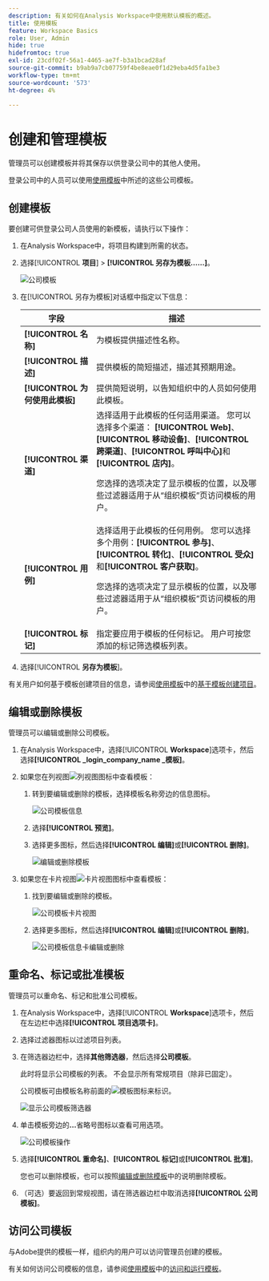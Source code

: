 ```yaml
---
description: 有关如何在Analysis Workspace中使用默认模板的概述。
title: 使用模板
feature: Workspace Basics
role: User, Admin
hide: true
hidefromtoc: true
exl-id: 23cdf02f-56a1-4465-ae7f-b3a1bcad28af
source-git-commit: b9ab9a7cb07759f4be8eae0f1d29eba4d5fa1be3
workflow-type: tm+mt
source-wordcount: '573'
ht-degree: 4%

---
```


# 创建和管理模板

管理员可以创建模板并将其保存以供登录公司中的其他人使用。

登录公司中的人员可以使用[使用模板](/help/analysis-workspace/templates/use-templates.md)中所述的这些公司模板。

## 创建模板

要创建可供登录公司人员使用的新模板，请执行以下操作：

1. 在Analysis Workspace中，将项目构建到所需的状态。

1. 选择&#x200B;[!UICONTROL **项目**] > **[!UICONTROL 另存为模板……]**。

   ![公司模板](assets/company-template-save.png)

1. 在[!UICONTROL 另存为模板]对话框中指定以下信息：

   | 字段 | 描述 |
   |---------|----------|
   | **[!UICONTROL 名称]** | 为模板提供描述性名称。 |
   | **[!UICONTROL 描述]** | 提供模板的简短描述，描述其预期用途。 |
   | **[!UICONTROL 为何使用此模板]** | 提供简短说明，以告知组织中的人员如何使用此模板。 |
   | **[!UICONTROL 渠道]** | 选择适用于此模板的任何适用渠道。 您可以选择多个渠道： **[!UICONTROL Web]**、**[!UICONTROL 移动设备]**、**[!UICONTROL 跨渠道]**、**[!UICONTROL 呼叫中心]**&#x200B;和&#x200B;**[!UICONTROL 店内]**。<p>您选择的选项决定了显示模板的位置，以及哪些过滤器适用于从“组织模板”页访问模板的用户。</p> |
   | **[!UICONTROL 用例]** | 选择适用于此模板的任何用例。 您可以选择多个用例：**[!UICONTROL 参与]**、**[!UICONTROL 转化]**、**[!UICONTROL 受众]**&#x200B;和&#x200B;**[!UICONTROL 客户获取]**。 <p>您选择的选项决定了显示模板的位置，以及哪些过滤器适用于从“组织模板”页访问模板的用户。</p> |
   | **[!UICONTROL 标记]** | 指定要应用于模板的任何标记。 用户可按您添加的标记筛选模板列表。 |

1. 选择&#x200B;[!UICONTROL **另存为模板**]。

有关用户如何基于模板创建项目的信息，请参阅[使用模板](/help/analysis-workspace/templates/use-templates.md)中的[基于模板创建项目](/help/analysis-workspace/templates/use-templates.md#create-a-project-based-on-a-template)。

## 编辑或删除模板

管理员可以编辑或删除公司模板。

1. 在Analysis Workspace中，选择&#x200B;[!UICONTROL **Workspace**]&#x200B;选项卡，然后选择&#x200B;**[!UICONTROL _login_company_name _模板]**。

1. 如果您在列视图![列视图图标](assets/column-view-icon.png)中查看模板：

   1. 转到要编辑或删除的模板，选择模板名称旁边的信息图标。

      ![公司模板信息](assets/company-template-info.png)

   1. 选择&#x200B;**[!UICONTROL 预览]**。

   1. 选择更多图标，然后选择&#x200B;**[!UICONTROL 编辑]**&#x200B;或&#x200B;**[!UICONTROL 删除]**。

      ![编辑或删除模板](assets/company-template-edit-delete.png)

1. 如果您在卡片视图![卡片视图图标](assets/card-view-icon.png)中查看模板：

   1. 找到要编辑或删除的模板。

      ![公司模板卡片视图](assets/company-template-cards.png)

   1. 选择更多图标，然后选择&#x200B;**[!UICONTROL 编辑]**&#x200B;或&#x200B;**[!UICONTROL 删除]**。

      ![公司模板信息卡编辑或删除](assets/company-template-card-edit-delete.png)

## 重命名、标记或批准模板

管理员可以重命名、标记和批准公司模板。

1. 在Analysis Workspace中，选择&#x200B;[!UICONTROL **Workspace**]&#x200B;选项卡，然后在左边栏中选择&#x200B;**[!UICONTROL 项目选项卡]**。

1. 选择过滤器图标以过滤项目列表。

1. 在筛选器边栏中，选择&#x200B;**其他筛选器**，然后选择&#x200B;**公司模板**。

   此时将显示公司模板的列表。 不会显示所有常规项目（除非已固定）。

   公司模板可由模板名称前面的![模板图标](https://spectrum.adobe.com/static/icons/workflow_18/Smock_FileTemplate_18_N.svg)来标识。

   ![显示公司模板筛选器](assets/company-templates-filter.png)

1. 单击模板旁边的&#x200B;**...**&#x200B;省略号图标以查看可用选项。

   ![公司模板操作](assets/company-templates-actions.png)

1. 选择&#x200B;**[!UICONTROL 重命名]**、**[!UICONTROL 标记]**&#x200B;或&#x200B;**[!UICONTROL 批准]**。

   您也可以删除模板，也可以按照[编辑或删除模板](#edit-or-delete-templates)中的说明删除模板。

1. （可选）要返回到常规视图，请在筛选器边栏中取消选择&#x200B;**[!UICONTROL 公司模板]**。

## 访问公司模板

与Adobe提供的模板一样，组织内的用户可以访问管理员创建的模板。

有关如何访问公司模板的信息，请参阅[使用模板](/help/analysis-workspace/templates/use-templates.md)中的[访问和运行模板](/help/analysis-workspace/templates/use-templates.md#access-and-run-a-template)。
